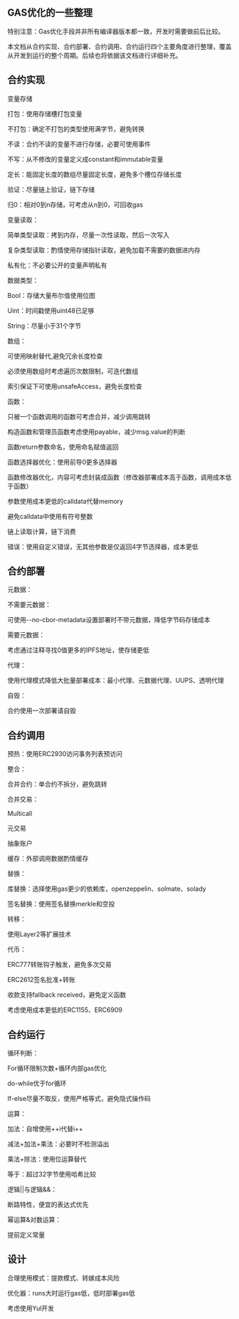## GAS优化的一些整理

特别注意：Gas优化手段并非所有编译器版本都一致，开发时需要做前后比较。

本文档从合约实现、合约部署、合约调用、合约运行四个主要角度进行整理，覆盖从开发到运行的整个周期。后续也将依据该文档进行详细补充。

## 合约实现

变量存储

打包：使用存储槽打包变量

不打包：确定不打包的类型使用满字节，避免转换

不读：合约不读的变量不进行存储，必要可使用事件

不写：从不修改的变量定义成constant和immutable变量

定长：能固定长度的数组尽量固定长度，避免多个槽位存储长度

验证：尽量链上验证，链下存储

归0：相对0到n存储，可考虑从n到0，可回收gas

变量读取：

简单类型读取：拷到内存，尽量一次性读取，然后一次写入

复杂类型读取：酌情使用存储指针读取，避免加载不需要的数据进内存

私有化：不必要公开的变量声明私有

数据类型：

Bool：存储大量布尔值使用位图

Uint：时间戳使用uint48已足够

String：尽量小于31个字节

数组：

可使用映射替代,避免冗余长度检查

必须使用数组时考虑遍历次数限制，可迭代数组

索引保证下可使用unsafeAccess，避免长度检查

函数：

只被一个函数调用的函数可考虑合并，减少调用跳转

构造函数和管理员函数考虑使用payable，减少msg.value的判断

函数return参数命名，使用命名赋值返回

函数选择器优化：使用前导0更多选择器

函数修改器优化，内容可考虑封装成函数（修改器部署成本高于函数，调用成本低于函数）

参数使用成本更低的calldata代替memory

避免calldata中使用有符号整数

链上读取计算，链下消费

错误：使用自定义错误，无其他参数是仅返回4字节选择器，成本更低

## 合约部署

元数据：

不需要元数据：

可使用--no-cbor-metadata设置部署时不带元数据，降低字节码存储成本

需要元数据：

考虑通过注释寻找0值更多的IPFS地址，使存储更低

代理：

使用代理模式降低大批量部署成本：最小代理、元数据代理、UUPS、透明代理

自毁：

合约使用一次部署请自毁

## 合约调用

预热：使用ERC2930访问事务列表预访问

整合：

合并合约：单合约不拆分，避免跳转

合并交易：

Multicall

元交易

抽象账户

缓存：外部调用数据酌情缓存

替换：

库替换：选择使用gas更少的依赖库，openzeppelin、solmate、solady

签名替换：使用签名替换merkle和空投

转移：

使用Layer2等扩展技术

代币：

ERC777转账钩子触发，避免多次交易

ERC2612签名批准+转账

收款支持fallback received，避免定义函数

考虑使用成本更低的ERC1155、ERC6909

## 合约运行

循环判断：

For循环限制次数+循环内部gas优化

do-while优于for循环

If-else尽量不取反，使用严格等式，避免隐式操作码

运算：

加法：自增使用++i代替i++

减法+加法+乘法：必要时不检测溢出

乘法+除法：使用位运算替代

等于：超过32字节使用哈希比较

逻辑\|\|与逻辑&&：

断路特性，便宜的表达式优先

幂运算&对数运算：

提前定义常量

## 设计

合理使用模式：提款模式、转嫁成本风险

优化器：runs大时运行gas低，低时部署gas低

考虑使用Yul开发
